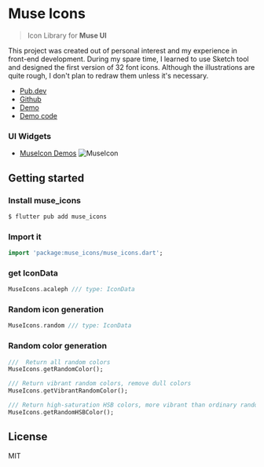 # Muse Icons

> Icon Library for **Muse UI**

This project was created out of personal interest and my experience in front-end development.
During my spare time, I learned to use Sketch tool and designed the first version of 32 font icons.
Although the illustrations are quite rough, I don't plan to redraw them unless it's necessary.

- [Pub.dev](https://pub.dev/packages/muse_icons)
- [Github](https://github.com/musetools/muse_icons)
- [Demo](https://musetools.github.io/muse_icons/)
- [Demo code](https://github.com/musetools/muse_icons/tree/master/apps/muse_demo)

### UI Widgets

- [MuseIcon Demos](https://github.com/musetools/muse_icons/tree/main/apps/muse_demo/lib/demo/button)
  ![MuseIcon](http://oss.musetools.uk/pic/museicons.png)

## Getting started

### Install muse_icons

```bash
$ flutter pub add muse_icons
```

### Import it

```dart
import 'package:muse_icons/muse_icons.dart';
```

### get IconData

```dart
MuseIcons.acaleph /// type: IconData
```

### Random icon generation

```dart
MuseIcons.random /// type: IconData
```

### Random color generation

```dart
///  Return all random colors
MuseIcons.getRandomColor();

/// Return vibrant random colors, remove dull colors
MuseIcons.getVibrantRandomColor();

/// Return high-saturation HSB colors, more vibrant than ordinary random colors
MuseIcons.getRandomHSBColor();
```

## License

MIT
